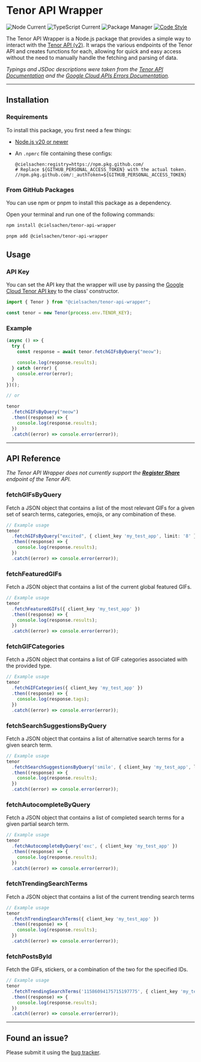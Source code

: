 # Tenor API Wrapper

![Node Current](https://img.shields.io/badge/Node.js-%3E%3D20-44883E?style=flat-square&logo=node.js)
![TypeScript Current](https://img.shields.io/badge/TypeScript-~5.4-3178C6?style=flat-square&logo=typescript)
![Package Manager](https://img.shields.io/badge/Package_Manager-pnpm-orange?style=flat-square&logo=pnpm)
[![Code Style](https://img.shields.io/badge/Code_Style-Prettier-FF69B4?style=flat-square&logo=prettier)](https://github.com/prettier/prettier)

The Tenor API Wrapper is a Node.js package that provides a simple way to interact with the [Tenor API (v2)](https://developers.google.com/tenor/guides/quickstart). It wraps the various endpoints of the Tenor API and creates functions for each, allowing for quick and easy access without the need to manually handle the fetching and parsing of data.

_Typings and JSDoc descriptions were taken from the [Tenor API Documentation](https://developers.google.com/tenor/guides/quickstart) and the [Google Cloud APIs Errors Documentation](https://cloud.google.com/apis/design/errors)._

---

## Installation

### Requirements

To install this package, you first need a few things:

- [Node.js v20 or newer](https://nodejs.org/en/download)
- An `.npmrc` file containing these configs:

  ```properties
  @cielsachen:registry=https://npm.pkg.github.com/
  # Replace ${GITHUB_PERSONAL_ACCESS_TOKEN} with the actual token.
  //npm.pkg.github.com/:_authToken=${GITHUB_PERSONAL_ACCESS_TOKEN}
  ```

### From GitHub Packages

You can use npm or pnpm to install this package as a dependency.

Open your terminal and run one of the following commands:

```bash
npm install @cielsachen/tenor-api-wrapper
```

```bash
pnpm add @cielsachen/tenor-api-wrapper
```

## Usage

### API Key

You can set the API key that the wrapper will use by passing the [Google Cloud Tenor API key](https://developers.google.com/tenor/guides/quickstart#setup) to the class' constructor.

```typescript
import { Tenor } from "@cielsachen/tenor-api-wrapper";

const tenor = new Tenor(process.env.TENOR_KEY);
```

### Example

```typescript
(async () => {
  try {
    const response = await tenor.fetchGIFsByQuery("meow");

    console.log(response.results);
  } catch (error) {
    console.error(error);
  }
})();

// or

tenor
  .fetchGIFsByQuery("meow")
  .then((response) => {
    console.log(response.results);
  })
  .catch((error) => console.error(error));
```

---

## API Reference

_The Tenor API Wrapper does not currently support the **[Register Share](https://developers.google.com/tenor/guides/endpoints#register-share)** endpoint of the Tenor API._

### fetchGIFsByQuery

Fetch a JSON object that contains a list of the most relevant GIFs for a given set of search terms, categories, emojis, or any combination of these.

```typescript
// Example usage
tenor
  .fetchGIFsByQuery("excited", { client_key 'my_test_app', limit: '8' })
  .then((response) => {
    console.log(response.results);
  })
  .catch((error) => console.error(error));
```

### fetchFeaturedGIFs

Fetch a JSON object that contains a list of the current global featured GIFs.

```typescript
// Example usage
tenor
  .fetchFeaturedGIFs({ client_key 'my_test_app' })
  .then((response) => {
    console.log(response.results);
  })
  .catch((error) => console.error(error));
```

### fetchGIFCategories

Fetch a JSON object that contains a list of GIF categories associated with the provided type.

```typescript
// Example usage
tenor
  .fetchGIFCategories({ client_key 'my_test_app' })
  .then((response) => {
    console.log(response.tags);
  })
  .catch((error) => console.error(error));
```

### fetchSearchSuggestionsByQuery

Fetch a JSON object that contains a list of alternative search terms for a given search term.

```typescript
// Example usage
tenor
  .fetchSearchSuggestionsByQuery('smile', { client_key 'my_test_app', limit: '5' })
  .then((response) => {
    console.log(response.results);
  })
  .catch((error) => console.error(error));
```

### fetchAutocompleteByQuery

Fetch a JSON object that contains a list of completed search terms for a given partial search term.

```typescript
// Example usage
tenor
  .fetchAutocompleteByQuery('exc', { client_key 'my_test_app' })
  .then((response) => {
    console.log(response.results);
  })
  .catch((error) => console.error(error));
```

### fetchTrendingSearchTerms

Fetch a JSON object that contains a list of the current trending search terms

```typescript
// Example usage
tenor
  .fetchTrendingSearchTerms({ client_key 'my_test_app' })
  .then((response) => {
    console.log(response.results);
  })
  .catch((error) => console.error(error));
```

### fetchPostsById

Fetch the GIFs, stickers, or a combination of the two for the specified IDs.

```typescript
// Example usage
tenor
  .fetchTrendingSearchTerms('11586094175715197775', { client_key 'my_test_app' })
  .then((response) => {
    console.log(response.results);
  })
  .catch((error) => console.error(error));
```

---

## Found an issue?

Please submit it using the [bug tracker](https://github.com/CielSachen/tenor-api-wrapper/issues).
